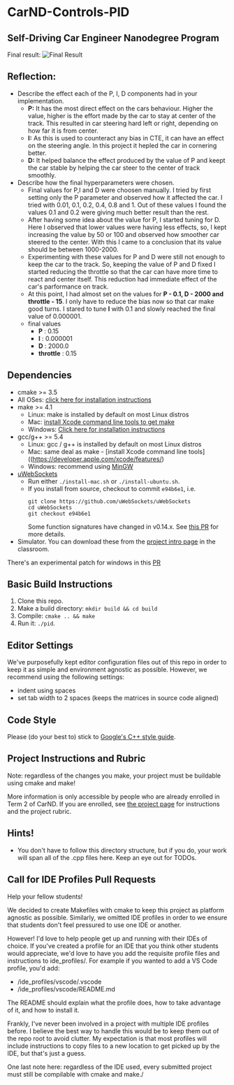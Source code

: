 # CarND-Controls-PID
Self-Driving Car Engineer Nanodegree Program
---

Final result:
![Final Result](http://i.imgur.com/LmlM2sS.gifv)

## Reflection:
* Describe the effect each of the P, I, D components had in your implementation.
  * **P:** It has the most direct effect on the cars behaviour. Higher the value, higher is the effort made by the car to stay at center of the track. This resulted in car steering hard left or right, depending on how far it is from center.
  * **I:** As this is used to counteract any bias in CTE, it can have an effect on the steering angle. In this project it hepled the car in cornering better.
  * **D:** It helped balance the effect produced by the value of P and keept the car stable by helping the car steer to the center of track smoothly.
* Describe how the final hyperparameters were chosen.
  * Final values for P,I and D were choosen manually. I tried by first setting only the P parameter and observed how it affected the car. I tried with 0.01, 0.1, 0.2, 0.4, 0.8 and 1. Out of these values I found the values 0.1 and 0.2 were giving much better result than the rest.
  * After having some idea about the value for P, I started tuning for D. Here I observed that lower values were having less effects, so, I kept increasing the value by 50 or 100 and observed how smoother car steered to the center. With this I came to a conclusion that its value should be between 1000-2000.
  * Experimenting with these values for P and D were still not enough to keep the car to the track. So, keeping the value of P and D fixed I started reducing the throttle so that the car can have more time to react and center itself. This reduction had immediate effect of the car's parformance on track.
  * At this point, I had almost set on the values for **P - 0.1, D - 2000 and throttle - 15**. I only have to reduce the bias now so that car make good turns. I stared to tune **I** with 0.1 and slowly reached the final value of 0.000001.
  * final values
    * **P** : 0.15
    * **I** : 0.000001
    * **D** : 2000.0
    * **throttle** : 0.15

## Dependencies

* cmake >= 3.5
 * All OSes: [click here for installation instructions](https://cmake.org/install/)
* make >= 4.1
  * Linux: make is installed by default on most Linux distros
  * Mac: [install Xcode command line tools to get make](https://developer.apple.com/xcode/features/)
  * Windows: [Click here for installation instructions](http://gnuwin32.sourceforge.net/packages/make.htm)
* gcc/g++ >= 5.4
  * Linux: gcc / g++ is installed by default on most Linux distros
  * Mac: same deal as make - [install Xcode command line tools]((https://developer.apple.com/xcode/features/)
  * Windows: recommend using [MinGW](http://www.mingw.org/)
* [uWebSockets](https://github.com/uWebSockets/uWebSockets)
  * Run either `./install-mac.sh` or `./install-ubuntu.sh`.
  * If you install from source, checkout to commit `e94b6e1`, i.e.
    ```
    git clone https://github.com/uWebSockets/uWebSockets 
    cd uWebSockets
    git checkout e94b6e1
    ```
    Some function signatures have changed in v0.14.x. See [this PR](https://github.com/udacity/CarND-MPC-Project/pull/3) for more details.
* Simulator. You can download these from the [project intro page](https://github.com/udacity/self-driving-car-sim/releases) in the classroom.

There's an experimental patch for windows in this [PR](https://github.com/udacity/CarND-PID-Control-Project/pull/3)

## Basic Build Instructions

1. Clone this repo.
2. Make a build directory: `mkdir build && cd build`
3. Compile: `cmake .. && make`
4. Run it: `./pid`. 

## Editor Settings

We've purposefully kept editor configuration files out of this repo in order to
keep it as simple and environment agnostic as possible. However, we recommend
using the following settings:

* indent using spaces
* set tab width to 2 spaces (keeps the matrices in source code aligned)

## Code Style

Please (do your best to) stick to [Google's C++ style guide](https://google.github.io/styleguide/cppguide.html).

## Project Instructions and Rubric

Note: regardless of the changes you make, your project must be buildable using
cmake and make!

More information is only accessible by people who are already enrolled in Term 2
of CarND. If you are enrolled, see [the project page](https://classroom.udacity.com/nanodegrees/nd013/parts/40f38239-66b6-46ec-ae68-03afd8a601c8/modules/f1820894-8322-4bb3-81aa-b26b3c6dcbaf/lessons/e8235395-22dd-4b87-88e0-d108c5e5bbf4/concepts/6a4d8d42-6a04-4aa6-b284-1697c0fd6562)
for instructions and the project rubric.

## Hints!

* You don't have to follow this directory structure, but if you do, your work
  will span all of the .cpp files here. Keep an eye out for TODOs.

## Call for IDE Profiles Pull Requests

Help your fellow students!

We decided to create Makefiles with cmake to keep this project as platform
agnostic as possible. Similarly, we omitted IDE profiles in order to we ensure
that students don't feel pressured to use one IDE or another.

However! I'd love to help people get up and running with their IDEs of choice.
If you've created a profile for an IDE that you think other students would
appreciate, we'd love to have you add the requisite profile files and
instructions to ide_profiles/. For example if you wanted to add a VS Code
profile, you'd add:

* /ide_profiles/vscode/.vscode
* /ide_profiles/vscode/README.md

The README should explain what the profile does, how to take advantage of it,
and how to install it.

Frankly, I've never been involved in a project with multiple IDE profiles
before. I believe the best way to handle this would be to keep them out of the
repo root to avoid clutter. My expectation is that most profiles will include
instructions to copy files to a new location to get picked up by the IDE, but
that's just a guess.

One last note here: regardless of the IDE used, every submitted project must
still be compilable with cmake and make./
